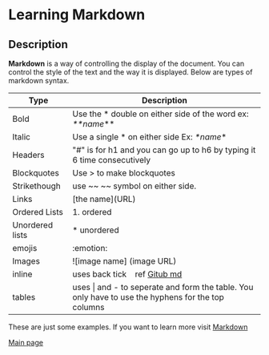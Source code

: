 # Learning Markdown

## Description

**Markdown** is a way of controlling the display of the document. You can control the style of the text and the way it is displayed. Below are types of markdown syntax.

Type | Description
------------ | -------------
Bold | Use the * double on either side of the word ex: *\*\*name*\*\*
Italic| Use a single * on either side Ex: *\*name*\*
Headers|"#" is for h1 and you can go up to h6 by typing it 6 time consecutively
Blockquotes| Use > to make blockquotes
Strikethough| use ~~ ~~ symbol on either side. 
Links|  \[the name]\(URL)
Ordered Lists| 1. ordered 
Unordered lists| \* unordered
emojis| :emotion:
Images| \!\[image name] (image URL)
inline| uses back tick ` ` ref [Gitub md](https://github.com/adam-p/markdown-here/wiki/Markdown-Cheatsheet)
tables| uses \| and - to seperate and form the table. You only have to use the hyphens for the top columns

These are just some examples. If you want to learn more visit [Markdown](https://guides.github.com/features/mastering-markdown/)

[Main page](https://will-ing.github.io/learning-journal/)
